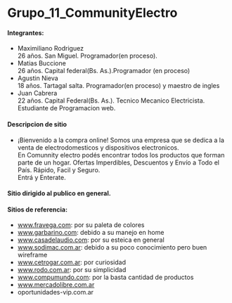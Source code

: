 # Grupo_11_CommunityElectro
#### Integrantes:
- Maximiliano Rodriguez  
  26 años. San Miguel. Programador(en proceso).
- Matias Buccione   
  26 años. Capital federal(Bs. As.).Programador (en proceso)
- Agustin Nieva   
  18 años. Tartagal salta. Programador(en proceso) y maestro de ingles
- Juan Cabrera  
  22 años. Capital Federal(Bs. As.). Tecnico Mecanico Electricista. Estudiante de Programacion web.


#### Descripcion de sitio
- ¡Bienvenido a la compra online!
Somos una empresa que se dedica a la venta de electrodomesticos y dispositivos electronicos.  
En Comunnity electro podés encontrar todos los productos que forman parte de un hogar. Ofertas Imperdibles, Descuentos y Envío a Todo el País. Rápido, Facil y Seguro.  
Entrá y Enterate.
#### Sitio dirigido al publico en general.

#### Sitios de referencia:
- www.fravega.com: por su paleta de colores
- www.garbarino.com: debido a su manejo en home
- www.casadelaudio.com: por su esteica en general
- www.sodimac.com.ar: debido a su poco conocimiento pero buen wireframe
- www.cetrogar.com.ar: por curiosidad 
- www.rodo.com.ar: por su simplicidad
- www.compumundo.com: por la basta cantidad de productos
- www.mercadolibre.com.ar
- oportunidades-vip.com.ar
